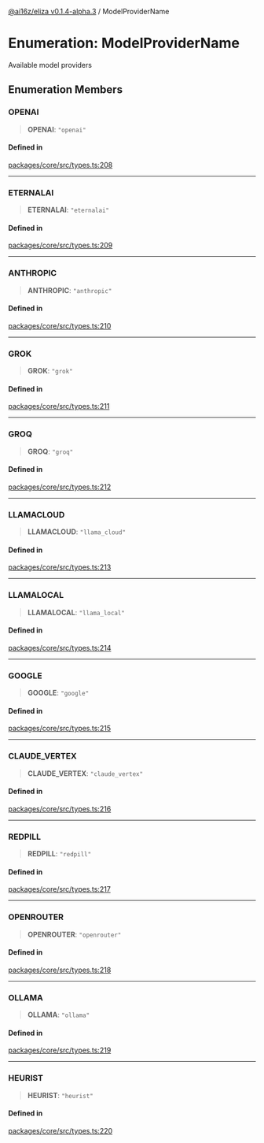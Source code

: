 [@ai16z/eliza v0.1.4-alpha.3](../index.md) / ModelProviderName

# Enumeration: ModelProviderName

Available model providers

## Enumeration Members

### OPENAI

> **OPENAI**: `"openai"`

#### Defined in

[packages/core/src/types.ts:208](https://github.com/ai16z/eliza/blob/main/packages/core/src/types.ts#L208)

***

### ETERNALAI

> **ETERNALAI**: `"eternalai"`

#### Defined in

[packages/core/src/types.ts:209](https://github.com/ai16z/eliza/blob/main/packages/core/src/types.ts#L209)

***

### ANTHROPIC

> **ANTHROPIC**: `"anthropic"`

#### Defined in

[packages/core/src/types.ts:210](https://github.com/ai16z/eliza/blob/main/packages/core/src/types.ts#L210)

***

### GROK

> **GROK**: `"grok"`

#### Defined in

[packages/core/src/types.ts:211](https://github.com/ai16z/eliza/blob/main/packages/core/src/types.ts#L211)

***

### GROQ

> **GROQ**: `"groq"`

#### Defined in

[packages/core/src/types.ts:212](https://github.com/ai16z/eliza/blob/main/packages/core/src/types.ts#L212)

***

### LLAMACLOUD

> **LLAMACLOUD**: `"llama_cloud"`

#### Defined in

[packages/core/src/types.ts:213](https://github.com/ai16z/eliza/blob/main/packages/core/src/types.ts#L213)

***

### LLAMALOCAL

> **LLAMALOCAL**: `"llama_local"`

#### Defined in

[packages/core/src/types.ts:214](https://github.com/ai16z/eliza/blob/main/packages/core/src/types.ts#L214)

***

### GOOGLE

> **GOOGLE**: `"google"`

#### Defined in

[packages/core/src/types.ts:215](https://github.com/ai16z/eliza/blob/main/packages/core/src/types.ts#L215)

***

### CLAUDE\_VERTEX

> **CLAUDE\_VERTEX**: `"claude_vertex"`

#### Defined in

[packages/core/src/types.ts:216](https://github.com/ai16z/eliza/blob/main/packages/core/src/types.ts#L216)

***

### REDPILL

> **REDPILL**: `"redpill"`

#### Defined in

[packages/core/src/types.ts:217](https://github.com/ai16z/eliza/blob/main/packages/core/src/types.ts#L217)

***

### OPENROUTER

> **OPENROUTER**: `"openrouter"`

#### Defined in

[packages/core/src/types.ts:218](https://github.com/ai16z/eliza/blob/main/packages/core/src/types.ts#L218)

***

### OLLAMA

> **OLLAMA**: `"ollama"`

#### Defined in

[packages/core/src/types.ts:219](https://github.com/ai16z/eliza/blob/main/packages/core/src/types.ts#L219)

***

### HEURIST

> **HEURIST**: `"heurist"`

#### Defined in

[packages/core/src/types.ts:220](https://github.com/ai16z/eliza/blob/main/packages/core/src/types.ts#L220)
